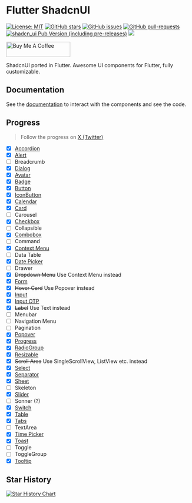 # Flutter ShadcnUI

[![License: MIT](https://img.shields.io/badge/license-MIT-purple.svg)](https://github.com/nank1ro/flutter-shadcn-ui/blob/main/LICENSE)
[![GitHub stars](https://img.shields.io/github/stars/nank1ro/flutter-shadcn-ui)](https://gitHub.com/nank1ro/flutter-shadcn-ui/stargazers/)
[![GitHub issues](https://img.shields.io/github/issues/nank1ro/flutter-shadcn-ui)](https://gitHub.com/nank1ro/flutter-shadcn-ui/issues/)
[![GitHub pull-requests](https://img.shields.io/github/issues-pr/nank1ro/flutter-shadcn-ui.svg)](https://gitHub.com/nank1ro/flutter-shadcn-ui/pull/)
[![shadcn_ui Pub Version (including pre-releases)](https://img.shields.io/pub/v/shadcn_ui?include_prereleases)](https://pub.dev/packages/shadcn_ui)
[![](https://dcbadge.vercel.app/api/server/ZhRMAPNh5Y)](https://discord.gg/ZhRMAPNh5Y)

<a href="https://www.buymeacoffee.com/nank1ro" target="_blank"><img src="https://cdn.buymeacoffee.com/buttons/default-orange.png" alt="Buy Me A Coffee" height="41" width="174"></a>

ShadcnUI ported in Flutter.
Awesome UI components for Flutter, fully customizable.

## Documentation

See the [documentation](https://flutter-shadcn-ui.mariuti.com/) to interact with the components and see the code.

## Progress

> Follow the progress on [X (Twitter)](https://twitter.com/nank1ro)

- [x] [Accordion](https://flutter-shadcn-ui.mariuti.com/components/accordion/)
- [x] [Alert](https://flutter-shadcn-ui.mariuti.com/components/alert/)
- [ ] Breadcrumb
- [x] [Dialog](https://flutter-shadcn-ui.mariuti.com/components/dialog/)
- [x] [Avatar](https://flutter-shadcn-ui.mariuti.com/components/avatar/)
- [x] [Badge](https://flutter-shadcn-ui.mariuti.com/components/badge/)
- [x] [Button](https://flutter-shadcn-ui.mariuti.com/components/button/)
- [x] [IconButton](https://flutter-shadcn-ui.mariuti.com/components/icon-button/)
- [x] [Calendar](https://flutter-shadcn-ui.mariuti.com/components/calendar/)
- [x] [Card](https://flutter-shadcn-ui.mariuti.com/components/card/)
- [ ] Carousel
- [x] [Checkbox](https://flutter-shadcn-ui.mariuti.com/components/checkbox/)
- [ ] Collapsible
- [x] [Combobox](https://flutter-shadcn-ui.mariuti.com/components/select/#with-search)
- [ ] Command
- [x] [Context Menu](https://flutter-shadcn-ui.mariuti.com/components/context-menu/)
- [ ] Data Table
- [x] [Date Picker](https://flutter-shadcn-ui.mariuti.com/components/date-picker/)
- [ ] Drawer
- [x] <strike>Dropdown Menu</strike> Use Context Menu instead
- [x] [Form](https://flutter-shadcn-ui.mariuti.com/components/form/)
- [x] <strike>Hover Card</strike> Use Popover instead
- [x] [Input](https://flutter-shadcn-ui.mariuti.com/components/input/)
- [x] [Input OTP](https://flutter-shadcn-ui.mariuti.com/components/input-otp/)
- [x] <strike>Label</strike> Use Text instead
- [ ] Menubar
- [ ] Navigation Menu
- [ ] Pagination
- [x] [Popover](https://flutter-shadcn-ui.mariuti.com/components/popover/)
- [x] [Progress](https://flutter-shadcn-ui.mariuti.com/components/progress/)
- [x] [RadioGroup](https://flutter-shadcn-ui.mariuti.com/components/radio-group/)
- [x] [Resizable](https://flutter-shadcn-ui.mariuti.com/components/resizable/)
- [x] <strike>Scroll Area</strike> Use SingleScrollView, ListView etc. instead
- [x] [Select](https://flutter-shadcn-ui.mariuti.com/components/select/)
- [x] [Separator](https://flutter-shadcn-ui.mariuti.com/components/separator/)
- [x] [Sheet](https://flutter-shadcn-ui.mariuti.com/components/sheet/)
- [ ] Skeleton
- [x] [Slider](https://flutter-shadcn-ui.mariuti.com/components/slider/)
- [ ] Sonner (?)
- [x] [Switch](https://flutter-shadcn-ui.mariuti.com/components/switch/)
- [x] [Table](https://flutter-shadcn-ui.mariuti.com/components/table/)
- [x] [Tabs](https://flutter-shadcn-ui.mariuti.com/components/tabs/)
- [ ] TextArea
- [x] [Time Picker](https://flutter-shadcn-ui.mariuti.com/components/time-picker/)
- [x] [Toast](https://flutter-shadcn-ui.mariuti.com/components/toast/)
- [ ] Toggle
- [ ] ToggleGroup
- [x] [Tooltip](https://flutter-shadcn-ui.mariuti.com/components/tooltip/)

## Star History

[![Star History Chart](https://api.star-history.com/svg?repos=nank1ro/flutter-shadcn-ui&type=Date)](https://star-history.com/#nank1ro/flutter-shadcn-ui&Date)
